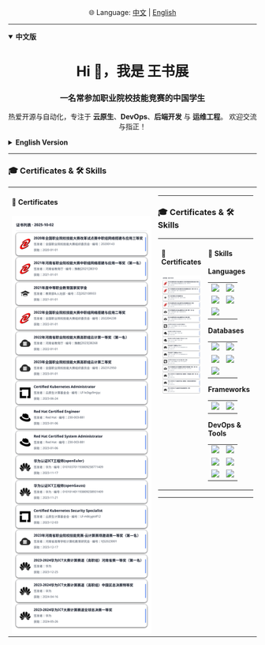 <p align="center">
  🌐 Language: 
  <a href="#zh">中文</a> | 
  <a href="#en">English</a>
</p>

---

<details id="zh" open>
<summary><b>中文版</b></summary>

<h1 align="center">Hi 👋，我是 王书展</h1>
<h3 align="center">一名常参加职业院校技能竞赛的中国学生</h3>

<p align="center">
  热爱开源与自动化，专注于 <b>云原生</b>、<b>DevOps</b>、<b>后端开发</b> 与 <b>运维工程</b>。  
  欢迎交流与指正！
</p>

</details>

<details id="en">
<summary><b>English Version</b></summary>

<h1 align="center">Hi 👋, I'm Shuzhan Wang</h1>
<h3 align="center">A student from China, active in vocational skill competitions</h3>

<p align="center">
  Passionate about <b>open source</b> and <b>automation</b>.  
  Focused on <b>cloud-native</b>, <b>DevOps</b>, <b>backend development</b>, and <b>SRE/operations</b>.
</p>

</details>

---

### 🎓 Certificates & 🛠️ Skills

<table>
<tr>
<td width="520" valign="top">

#### 📜 Certificates

<picture>
  <source srcset="certs-dark.svg" media="(prefers-color-scheme: dark)" />
  <source srcset="certs.svg" media="(prefers-color-scheme: light), (prefers-color-scheme: no-preference)" />
  <img src="certs.svg" alt="Certificates preview" width="520" loading="lazy" />
</picture>

</td>
<td valign="top">

---

### 🎓 Certificates & 🛠️ Skills

<table>
<tr>
<td width="520" valign="top">

#### 📜 Certificates

<picture>
  <source srcset="certs-dark.svg" media="(prefers-color-scheme: dark)" />
  <source srcset="certs.svg" media="(prefers-color-scheme: light), (prefers-color-scheme: no-preference)" />
  <img src="certs.svg" alt="Certificates preview" width="520" loading="lazy" />
</picture>

</td>
<td valign="top">

#### 🔧 Skills

**Languages**
<table>
<tr>
  <td><img src="https://cdn.jsdelivr.net/gh/devicons/devicon/icons/go/go-original.svg" width="36"/></td>
  <td><img src="https://cdn.jsdelivr.net/gh/devicons/devicon/icons/java/java-original.svg" width="36"/></td>
</tr>
<tr>
  <td><img src="https://cdn.jsdelivr.net/gh/devicons/devicon/icons/python/python-original.svg" width="36"/></td>
  <td><img src="https://cdn.jsdelivr.net/gh/devicons/devicon/icons/javascript/javascript-original.svg" width="36"/></td>
</tr>
<tr>
  <td><img src="https://cdn.jsdelivr.net/gh/devicons/devicon/icons/php/php-original.svg" width="36"/></td>
</tr>
</table>

**Databases**
<table>
<tr>
  <td><img src="https://cdn.jsdelivr.net/gh/devicons/devicon/icons/mysql/mysql-original.svg" width="36"/></td>
  <td><img src="https://cdn.jsdelivr.net/gh/devicons/devicon/icons/postgresql/postgresql-original.svg" width="36"/></td>
</tr>
<tr>
  <td><img src="https://cdn.jsdelivr.net/gh/devicons/devicon/icons/mariadb/mariadb-original.svg" width="36"/></td>
  <td><img src="https://cdn.jsdelivr.net/gh/devicons/devicon/icons/sqlite/sqlite-original.svg" width="36"/></td>
</tr>
<tr>
  <td><img src="https://cdn.jsdelivr.net/gh/devicons/devicon/icons/redis/redis-original.svg" width="36"/></td>
</tr>
</table>

**Frameworks**
<table>
<tr>
  <td><img src="https://cdn.jsdelivr.net/gh/devicons/devicon/icons/django/django-plain.svg" width="36"/></td>
  <td><img src="https://cdn.jsdelivr.net/gh/devicons/devicon/icons/flask/flask-original.svg" width="36"/></td>
</tr>
</table>

**DevOps & Tools**
<table>
<tr>
  <td><img src="https://cdn.jsdelivr.net/gh/devicons/devicon@latest/icons/amazonwebservices/amazonwebservices-plain-wordmark.svg" width="36"/></td>
  <td><img src="https://cdn.jsdelivr.net/gh/devicons/devicon/icons/docker/docker-original.svg" width="36"/></td>
</tr>
<tr>
  <td><img src="https://cdn.jsdelivr.net/gh/devicons/devicon/icons/kubernetes/kubernetes-plain.svg" width="36"/></td>
  <td><img src="https://cdn.jsdelivr.net/gh/devicons/devicon/icons/linux/linux-original.svg" width="36"/></td>
</tr>
<tr>
  <td><img src="https://cdn.jsdelivr.net/gh/devicons/devicon/icons/jenkins/jenkins-original.svg" width="36"/></td>
  <td><img src="https://cdn.jsdelivr.net/gh/devicons/devicon/icons/git/git-original.svg" width="36"/></td>
</tr>
</table>

</td>
</tr>
</table>

---
